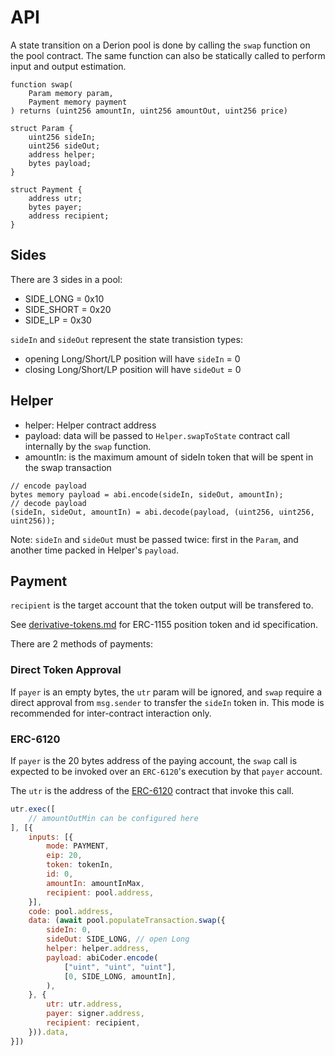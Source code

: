 # API

A state transition on a Derion pool is done by calling the `swap` function on the pool contract. The same function can also be statically called to perform input and output estimation.

```solidity
function swap(
    Param memory param,
    Payment memory payment
) returns (uint256 amountIn, uint256 amountOut, uint256 price)

struct Param {
    uint256 sideIn;
    uint256 sideOut;
    address helper;
    bytes payload;
}

struct Payment {
    address utr;
    bytes payer;
    address recipient;
}
```

## Sides

There are 3 sides in a pool:

* SIDE\_LONG = 0x10
* SIDE\_SHORT = 0x20
* SIDE\_LP = 0x30

`sideIn` and `sideOut` represent the state transistion types:

* opening Long/Short/LP position will have `sideIn` = 0
* closing Long/Short/LP position will have `sideOut` = 0

## Helper

* helper: Helper contract address
* payload: data will be passed to `Helper.swapToState` contract call internally by the `swap` function.
* amountIn: is the maximum amount of sideIn token that will be spent in the swap transaction

```solidity
// encode payload
bytes memory payload = abi.encode(sideIn, sideOut, amountIn);
// decode payload
(sideIn, sideOut, amountIn) = abi.decode(payload, (uint256, uint256, uint256));
```

Note: `sideIn` and `sideOut` must be passed twice: first in the `Param`, and another time packed in Helper's `payload`.

## Payment

`recipient` is the target account that the token output will be transfered to.

See [derivative-tokens.md](../design/derivative-tokens.md "mention") for ERC-1155 position token and id specification.

There are 2 methods of payments:

### Direct Token Approval

If `payer` is an empty bytes, the `utr` param will be ignored, and `swap` require a direct approval from `msg.sender` to transfer the `sideIn` token in. This mode is recommended for inter-contract interaction only.

### ERC-6120

If `payer` is the 20 bytes address of the paying account, the `swap` call is expected to be invoked over an `ERC-6120`'s execution by that `payer` account.

The `utr` is the address of the [ERC-6120](../design/universal-token-router.md) contract that invoke this call.

```javascript
utr.exec([
    // amountOutMin can be configured here
], [{
    inputs: [{
        mode: PAYMENT,
        eip: 20,
        token: tokenIn,
        id: 0,
        amountIn: amountInMax,
        recipient: pool.address,
    }],
    code: pool.address,
    data: (await pool.populateTransaction.swap({
        sideIn: 0,
        sideOut: SIDE_LONG, // open Long
        helper: helper.address,
        payload: abiCoder.encode(
            ["uint", "uint", "uint"],
            [0, SIDE_LONG, amountIn],
        ),
    }, {
        utr: utr.address,
        payer: signer.address,
        recipient: recipient,
    })).data,
}])
```
